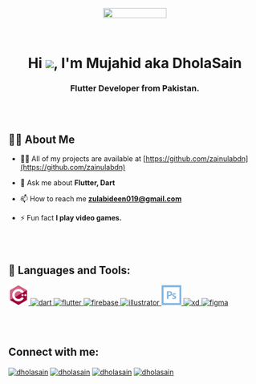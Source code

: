 <p style="text-align:center;"><a href="#"><img width="50%" height="40%" src="https://media0.giphy.com/media/qgQUggAC3Pfv687qPC/giphy.gif?cid=ecf05e4745d4iblzyq34tr11feole1x06vne459mbvmlut5c&rid=giphy.gif&ct=g" height="155px"/></a></p>

<br>

<h1 align="center">Hi <img src="https://raw.githubusercontent.com/MartinHeinz/MartinHeinz/master/wave.gif" width="30px">, I'm Mujahid aka DholaSain</h1>

<h3 align="center">Flutter Developer from Pakistan.</h3>
<br>
<br>

## 🙋‍♂️ About Me



- 👨‍💻 All of my projects are available at [https://github.com/zainulabdn](https://github.com/zainulabdn)

- 💬 Ask me about **Flutter, Dart**

- 📫 How to reach me **zulabideen019@gmail.com**

- ⚡ Fun fact **I play video games.**

<br>
<br>

## 🚀 Languages and Tools:

<p align="left">  

  <a href="https://www.w3schools.com/cpp/" target="_blank" rel="noreferrer"> <img src="https://raw.githubusercontent.com/devicons/devicon/master/icons/cplusplus/cplusplus-original.svg" alt="cplusplus" width="40" height="40"/> </a>
<a href="https://dart.dev" target="_blank" rel="noreferrer"> <img src="https://www.vectorlogo.zone/logos/dartlang/dartlang-icon.svg" alt="dart" width="40" height="40"/> </a> <a href="https://flutter.dev" target="_blank" rel="noreferrer"> <img src="https://www.vectorlogo.zone/logos/flutterio/flutterio-icon.svg" alt="flutter" width="40" height="40"/> </a> <a href="https://firebase.google.com/" target="_blank" rel="noreferrer"> <img src="https://www.vectorlogo.zone/logos/firebase/firebase-icon.svg" alt="firebase" width="40" height="40"/> </a> <a href="https://www.adobe.com/in/products/illustrator.html" target="_blank" rel="noreferrer"> <img src="https://www.vectorlogo.zone/logos/adobe_illustrator/adobe_illustrator-icon.svg" alt="illustrator" width="40" height="40"/> </a> <a href="https://www.photoshop.com/en" target="_blank" rel="noreferrer"> <img src="https://raw.githubusercontent.com/devicons/devicon/master/icons/photoshop/photoshop-line.svg" alt="photoshop" width="40" height="40"/> </a> <a href="https://www.adobe.com/products/xd.html" target="_blank" rel="noreferrer"> <img src="https://cdn.worldvectorlogo.com/logos/adobe-xd.svg" alt="xd" width="40" height="40"/> </a><a href="https://www.figma.com/" target="_blank" rel="noreferrer"> <img src="https://www.vectorlogo.zone/logos/figma/figma-icon.svg" alt="figma" width="40" height="40"/> </a>  </p>
<br><br>

##  Connect with me:

<p align="left">
<a href="https://linkedin.com/in/dholasain" target="blank"><img align="center" src="https://raw.githubusercontent.com/rahuldkjain/github-profile-readme-generator/master/src/images/icons/Social/linked-in-alt.svg" alt="dholasain" height="30" width="40" /></a>
<a href="https://fb.com/dholasain99" target="blank"><img align="center" src="https://raw.githubusercontent.com/rahuldkjain/github-profile-readme-generator/master/src/images/icons/Social/facebook.svg" alt="dholasain" height="30" width="40" /></a>
<a href="https://twitter.com/dholasain" target="blank"><img align="center" src="https://raw.githubusercontent.com/rahuldkjain/github-profile-readme-generator/master/src/images/icons/Social/twitter.svg" alt="dholasain" height="30" width="40" /></a>
<a href="https://instagram.com/dholasain" target="blank"><img align="center" src="https://raw.githubusercontent.com/rahuldkjain/github-profile-readme-generator/master/src/images/icons/Social/instagram.svg" alt="dholasain" height="30" width="40" /></a>

</p>
